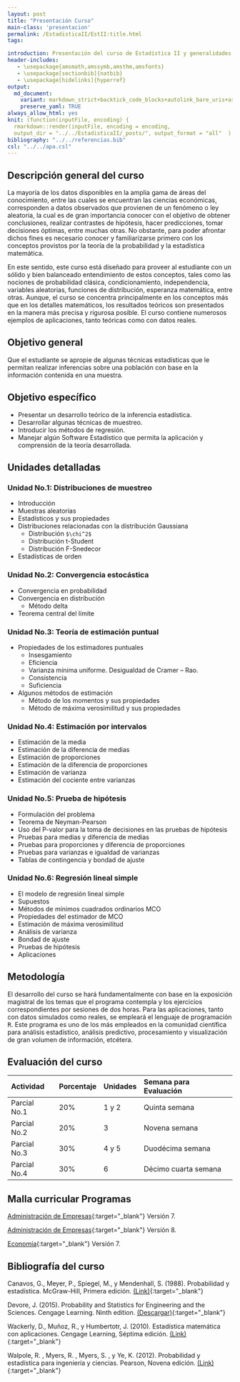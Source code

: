 ```yaml
---
layout: post
title: "Presentación Curso"
main-class: 'presentacion'
permalink: /EstadisticaII/EstII:title.html
tags:

introduction: Presentación del curso de Estadística II y generalidades a tener en cuenta.
header-includes:
   - \usepackage{amsmath,amssymb,amsthm,amsfonts}
   - \usepackage[sectionbib]{natbib}
   - \usepackage[hidelinks]{hyperref}
output:
  md_document:
    variant: markdown_strict+backtick_code_blocks+autolink_bare_uris+ascii_identifiers+tex_math_single_backslash
    preserve_yaml: TRUE
always_allow_html: yes   
knit: (function(inputFile, encoding) {
  rmarkdown::render(inputFile, encoding = encoding,
  output_dir = "../../EstadisticaII/_posts/", output_format = "all"  ) })
bibliography: "../../referencias.bib"
csl: "../../apa.csl"
---
```








Descripción general del curso
-----------------------------

La mayoría de los datos disponibles en la amplia gama de áreas del
conocimiento, entre las cuales se encuentran las ciencias económicas,
corresponden a datos observados que provienen de un fenómeno o ley
aleatoria, la cual es de gran importancia conocer con el objetivo de
obtener conclusiones, realizar contrastes de hipótesis, hacer
predicciones, tomar decisiones óptimas, entre muchas otras. No obstante,
para poder afrontar dichos fines es necesario conocer y familiarizarse
primero con los conceptos provistos por la teoría de la probabilidad y
la estadística matemática.

En este sentido, este curso está diseñado para proveer al estudiante con
un sólido y bien balanceado entendimiento de estos conceptos, tales como
las nociones de probabilidad clásica, condicionamiento, independencia,
variables aleatorias, funciones de distribución, esperanza matemática,
entre otras. Aunque, el curso se concentra principalmente en los
conceptos más que en los detalles matemáticos, los resultados teóricos
son presentados en la manera más precisa y rigurosa posible. El curso
contiene numerosos ejemplos de aplicaciones, tanto teóricas como con
datos reales.

Objetivo general
----------------

Que el estudiante se apropie de algunas técnicas estadísticas que le
permitan realizar inferencias sobre una población con base en la
información contenida en una muestra.

Objetivo específico
-------------------

-   Presentar un desarrollo teórico de la inferencia estadística.
-   Desarrollar algunas técnicas de muestreo.
-   Introducir los métodos de regresión.
-   Manejar algún Software Estadístico que permita la aplicación y
    comprensión de la teoría desarrollada.

Unidades detalladas
-------------------

### Unidad No.1: Distribuciones de muestreo

-   Introducción
-   Muestras aleatorias
-   Estadísticos y sus propiedades
-   Distribuciones relacionadas con la distribución Gaussiana
    -   Distribución `$\chi^2$`
    -   Distribución t-Student
    -   Distribución F-Snedecor
-   Estadísticas de orden

### Unidad No.2: Convergencia estocástica

-   Convergencia en probabilidad
-   Convergencia en distribución
    -   Método delta
-   Teorema central del límite

### Unidad No.3: Teoría de estimación puntual

-   Propiedades de los estimadores puntuales
    -   Insesgamiento
    -   Eficiencia
    -   Varianza mínima uniforme. Desigualdad de Cramer – Rao.
    -   Consistencia
    -   Suficiencia
-   Algunos métodos de estimación
    -   Método de los momentos y sus propiedades
    -   Método de máxima verosimilitud y sus propiedades

### Unidad No.4: Estimación por intervalos

-   Estimación de la media
-   Estimación de la diferencia de medias
-   Estimación de proporciones
-   Estimación de la diferencia de proporciones
-   Estimación de varianza
-   Estimación del cociente entre varianzas

### Unidad No.5: Prueba de hipótesis

-   Formulación del problema
-   Teorema de Neyman-Pearson
-   Uso del P-valor para la toma de decisiones en las pruebas de
    hipótesis
-   Pruebas para medias y diferencia de medias
-   Pruebas para proporciones y diferencia de proporciones
-   Pruebas para varianzas e igualdad de varianzas
-   Tablas de contingencia y bondad de ajuste

### Unidad No.6: Regresión lineal simple

-   El modelo de regresión lineal simple
-   Supuestos
-   Métodos de mínimos cuadrados ordinarios MCO
-   Propiedades del estimador de MCO
-   Estimación de máxima verosimilitud
-   Análisis de varianza
-   Bondad de ajuste
-   Pruebas de hipótesis
-   Aplicaciones

Metodología
-----------

El desarrollo del curso se hará fundamentalmente con base en la
exposición magistral de los temas que el programa contempla y los
ejercicios correspondientes por sesiones de dos horas. Para las
aplicaciones, tanto con datos simulados como reales, se empleará el
lenguaje de programación <tt>R</tt>. Este programa es uno de los más
empleados en la comunidad científica para análisis estadístico, análisis
predictivo, procesamiento y visualización de gran volumen de
información, etcétera.

Evaluación del curso
--------------------

<table class="table table-striped" style="width: auto !important; margin-left: auto; margin-right: auto;">
<thead>
<tr>
<th style="text-align:left;">
Actividad
</th>
<th style="text-align:left;">
Porcentaje
</th>
<th style="text-align:left;">
Unidades
</th>
<th style="text-align:left;">
Semana para Evaluación
</th>
</tr>
</thead>
<tbody>
<tr>
<td style="text-align:left;">
Parcial No.1
</td>
<td style="text-align:left;">
20%
</td>
<td style="text-align:left;">
1 y 2
</td>
<td style="text-align:left;">
Quinta semana
</td>
</tr>
<tr>
<td style="text-align:left;">
Parcial No.2
</td>
<td style="text-align:left;">
20%
</td>
<td style="text-align:left;">
3
</td>
<td style="text-align:left;">
Novena semana
</td>
</tr>
<tr>
<td style="text-align:left;">
Parcial No.3
</td>
<td style="text-align:left;">
30%
</td>
<td style="text-align:left;">
4 y 5
</td>
<td style="text-align:left;">
Duodécima semana
</td>
</tr>
<tr>
<td style="text-align:left;">
Parcial No.4
</td>
<td style="text-align:left;">
30%
</td>
<td style="text-align:left;">
6
</td>
<td style="text-align:left;">
Décimo cuarta semana
</td>
</tr>
</tbody>
</table>

Malla curricular Programas
--------------------------

[Administración de
Empresas](http://www.udea.edu.co/wps/wcm/connect/udea/af91e1c8-2160-4da1-b77c-75a857af84f7/MallaProgramaAdmon.pdf?MOD=AJPERES&CVID=ljvFNrm){:target="\_blank"}
Versión 7.

[Administración de
Empresas](http://www.udea.edu.co/wps/wcm/connect/udea/7289d5f7-e816-429d-88dc-5900896e222e/Malla+Administración+UdeA_Plan+de+estudios+V8.pdf?MOD=AJPERES&CVID=mHm8gYY){:target="\_blank"}
Versión 8.

[Economía](http://www.udea.edu.co/wps/wcm/connect/udea/8c28c40c-ebe3-4211-be14-8d49c8b7efd4/Malla+Version+7.0+agosto2015.pdf?MOD=AJPERES&CVID=kZxI1y6){:target="\_blank"}
Versión 7.

Bibliografía del curso
----------------------

Canavos, G., Meyer, P., Spiegel, M., y Mendenhall, S. (1988).
Probabilidad y estadística. McGraw-Hill, Primera edición.
[(Link)](https://gsosa61.files.wordpress.com/2008/03/10-canavos-g-probabilidad-y-estadistica-aplicaciones-y-metodos.pdf){:target="\_blank"}

Devore, J. (2015). Probability and Statistics for Engineering and the
Sciences. Cengage Learning. Ninth edition.
[(Descargar)](http://booksdl.org/get.php?md5=98c7c798530f9d7287e36760b999fae3){:target="\_blank"}

Wackerly, D., Muñoz, R., y Humbertotr, J. (2010). Estadística matemática
con aplicaciones. Cengage Learning, Séptima edición.
[(Link)](https://www.cimat.mx/ciencia_para_jovenes/bachillerato/libros/%5BWackerly,Mendenhall,Scheaffer%5DEstadistica_Matematica_con_Aplicaciones.pdf){:target="\_blank"}

Walpole, R. , Myers, R. , Myers, S. , y Ye, K. (2012). Probabilidad y
estadística para ingeniería y ciencias. Pearson, Novena edición.
[(Link)](https://vereniciafunez94hotmail.files.wordpress.com/2014/08/8va-probabilidad-y-estadistica-para-ingenier-walpole_8.pdf){:target="\_blank"}
